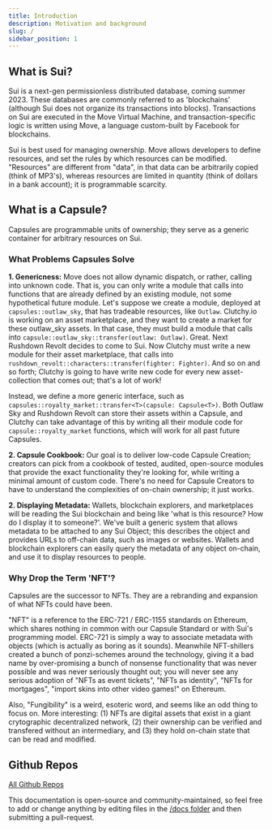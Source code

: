 ```yaml
---
title: Introduction
description: Motivation and background
slug: /
sidebar_position: 1
---
```


## What is Sui?

Sui is a next-gen permissionless distributed database, coming summer 2023. These databases are commonly referred to as 'blockchains' (although Sui does not organize its transactions into blocks). Transactions on Sui are executed in the Move Virtual Machine, and transaction-specific logic is written using Move, a language custom-built by Facebook for blockchains.

Sui is best used for managing ownership. Move allows developers to define resources, and set the rules by which resources can be modified. "Resources" are different from "data", in that data can be arbitrarily copied (think of MP3's), whereas resources are limited in quantity (think of dollars in a bank account); it is programmable scarcity.

## What is a Capsule?

Capsules are programmable units of ownership; they serve as a generic container for arbitrary resources on Sui.

### What Problems Capsules Solve

**1. Genericness:** Move does not allow dynamic dispatch, or rather, calling into unknown code. That is, you can only write a module that calls into functions that are already defined by an existing module, not some hypothetical future module. Let's suppose we create a module, deployed at `capsules::outlaw_sky`, that has tradeable resources, like `Outlaw`. Clutchy.io is working on an asset marketplace, and they want to create a market for these outlaw_sky assets. In that case, they must build a module that calls into `capsule::outlaw_sky::transfer(outlaw: Outlaw)`. Great. Next Rushdown Revolt decides to come to Sui. Now Clutchy must write a new module for their asset marketplace, that calls into `rushdown_revolt::characters::transfer(fighter: Fighter)`. And so on and so forth; Clutchy is going to have write new code for every new asset-collection that comes out; that's a lot of work!

Instead, we define a more generic interface, such as `capsules::royalty_market::transfer<T>(capsule: Capsule<T>)`. Both Outlaw Sky and Rushdown Revolt can store their assets within a Capsule, and Clutchy can take advantage of this by writing all their module code for `capsule::royalty_market` functions, which will work for all past future Capsules.

**2. Capsule Cookbook:** Our goal is to deliver low-code Capsule Creation; creators can pick from a cookbook of tested, audited, open-source modules that provide the exact functionality they're looking for, while writing a minimal amount of custom code. There's no need for Capsule Creators to have to understand the complexities of on-chain ownership; it just works.

**2. Displaying Metadata:** Wallets, blockchain explorers, and marketplaces will be reading the Sui blockchain and being like 'what is this resource? How do I display it to someone?'. We've built a generic system that allows metadata to be attached to any Sui Object; this describes the object and provides URLs to off-chain data, such as images or websites. Wallets and blockchain explorers can easily query the metadata of any object on-chain, and use it to display resources to people.

### Why Drop the Term 'NFT'?

Capsules are the successor to NFTs. They are a rebranding and expansion of what NFTs could have been.

"NFT" is a reference to the ERC-721 / ERC-1155 standards on Ethereum, which shares nothing in common with our Capsule Standard or with Sui's programming model. ERC-721 is simply a way to associate metadata with objects (which is actually as boring as it sounds). Meanwhile NFT-shillers created a bunch of ponzi-schemes around the technology, giving it a bad name by over-promising a bunch of nonsense functionality that was never possible and was never seriously thought out; you will never see any serious adoption of "NFTs as event tickets", "NFTs as identity", "NFTs for mortgages", "import skins into other video games!" on Ethereum.

Also, "Fungibility" is a weird, esoteric word, and seems like an odd thing to focus on. More interesting: (1) NFTs are digital assets that exist in a giant crytographic decentralized network, (2) their ownership can be verified and transfered without an intermediary, and (3) they hold on-chain state that can be read and modified.

## Github Repos

[All Github Repos](https://github.com/orgs/0xcapsules/repositories)

This documentation is open-source and community-maintained, so feel free to add or change anything by editing files in the [/docs folder](https://github.com/0xcapsules/capsule-docs/tree/master/packages/docusaurus/docs) and then submitting a pull-request.
